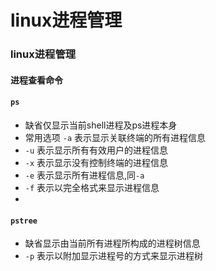 # linux进程管理
### linux进程管理

#### 进程查看命令

#### `ps`

- 缺省仅显示当前shell进程及ps进程本身
- 常用选项  `-a` 表示显示关联终端的所有进程信息
- `-u` 表示显示所有有效用户的进程信息
- `-x` 表示显示没有控制终端的进程信息
- `-e` 表示显示所有进程信息,同`-a`
- `-f` 表示以完全格式来显示进程信息
- 

#### `pstree`

- 缺省显示由当前所有进程所构成的进程树信息
- `-p` 表示以附加显示进程号的方式来显示进程树